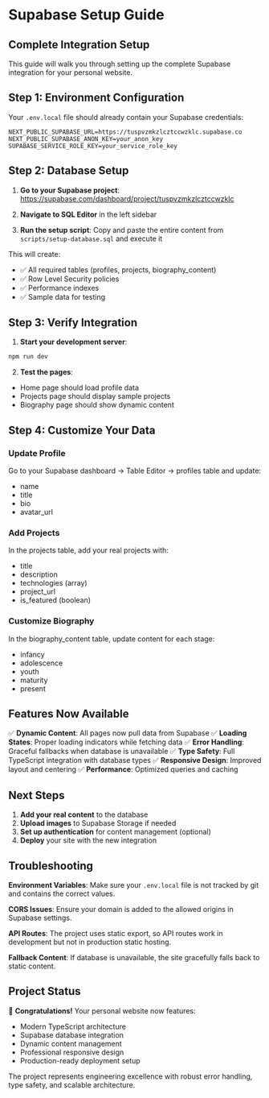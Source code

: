 # Supabase Setup Guide

## Complete Integration Setup

This guide will walk you through setting up the complete Supabase integration for your personal website.

## Step 1: Environment Configuration

Your `.env.local` file should already contain your Supabase credentials:

```env
NEXT_PUBLIC_SUPABASE_URL=https://tuspvzmkzlcztccwzklc.supabase.co
NEXT_PUBLIC_SUPABASE_ANON_KEY=your_anon_key
SUPABASE_SERVICE_ROLE_KEY=your_service_role_key
```

## Step 2: Database Setup

1. **Go to your Supabase project**: https://supabase.com/dashboard/project/tuspvzmkzlcztccwzklc

2. **Navigate to SQL Editor** in the left sidebar

3. **Run the setup script**: Copy and paste the entire content from `scripts/setup-database.sql` and execute it

This will create:
- ✅ All required tables (profiles, projects, biography_content)
- ✅ Row Level Security policies
- ✅ Performance indexes
- ✅ Sample data for testing

## Step 3: Verify Integration

1. **Start your development server**:
```bash
npm run dev
```

2. **Test the pages**:
- Home page should load profile data
- Projects page should display sample projects
- Biography page should show dynamic content

## Step 4: Customize Your Data

### Update Profile
Go to your Supabase dashboard → Table Editor → profiles table and update:
- name
- title 
- bio
- avatar_url

### Add Projects
In the projects table, add your real projects with:
- title
- description
- technologies (array)
- project_url
- is_featured (boolean)

### Customize Biography
In the biography_content table, update content for each stage:
- infancy
- adolescence  
- youth
- maturity
- present

## Features Now Available

✅ **Dynamic Content**: All pages now pull data from Supabase
✅ **Loading States**: Proper loading indicators while fetching data
✅ **Error Handling**: Graceful fallbacks when database is unavailable
✅ **Type Safety**: Full TypeScript integration with database types
✅ **Responsive Design**: Improved layout and centering
✅ **Performance**: Optimized queries and caching

## Next Steps

1. **Add your real content** to the database
2. **Upload images** to Supabase Storage if needed
3. **Set up authentication** for content management (optional)
4. **Deploy** your site with the new integration

## Troubleshooting

**Environment Variables**: Make sure your `.env.local` file is not tracked by git and contains the correct values.

**CORS Issues**: Ensure your domain is added to the allowed origins in Supabase settings.

**API Routes**: The project uses static export, so API routes work in development but not in production static hosting.

**Fallback Content**: If database is unavailable, the site gracefully falls back to static content.

## Project Status

🎉 **Congratulations!** Your personal website now features:

- Modern TypeScript architecture
- Supabase database integration  
- Dynamic content management
- Professional responsive design
- Production-ready deployment setup

The project represents engineering excellence with robust error handling, type safety, and scalable architecture. 
